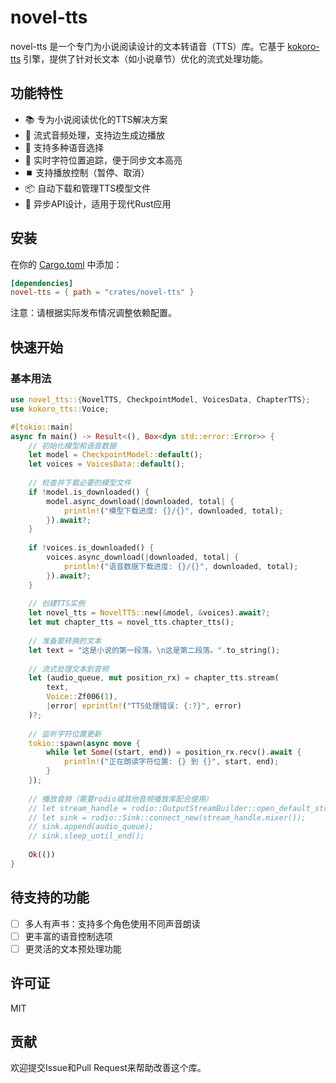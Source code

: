 # novel-tts

novel-tts 是一个专门为小说阅读设计的文本转语音（TTS）库。它基于 [kokoro-tts](https://github.com/mzdk100/kokoro) 引擎，提供了针对长文本（如小说章节）优化的流式处理功能。

## 功能特性

- 📚 专为小说阅读优化的TTS解决方案
- 🌊 流式音频处理，支持边生成边播放
- 🎵 支持多种语音选择
- 🔁 实时字符位置追踪，便于同步文本高亮
- ⏹️ 支持播放控制（暂停、取消）
- 📦 自动下载和管理TTS模型文件
- 🧵 异步API设计，适用于现代Rust应用

## 安装

在你的 [Cargo.toml](file:///Users/yexiyue/rust-project/TRNovel/crates/novel-tts/Cargo.toml) 中添加：

```toml
[dependencies]
novel-tts = { path = "crates/novel-tts" }
```

注意：请根据实际发布情况调整依赖配置。

## 快速开始

### 基本用法

```rust
use novel_tts::{NovelTTS, CheckpointModel, VoicesData, ChapterTTS};
use kokoro_tts::Voice;

#[tokio::main]
async fn main() -> Result<(), Box<dyn std::error::Error>> {
    // 初始化模型和语音数据
    let model = CheckpointModel::default();
    let voices = VoicesData::default();
    
    // 检查并下载必要的模型文件
    if !model.is_downloaded() {
        model.async_download(|downloaded, total| {
            println!("模型下载进度: {}/{}", downloaded, total);
        }).await?;
    }
    
    if !voices.is_downloaded() {
        voices.async_download(|downloaded, total| {
            println!("语音数据下载进度: {}/{}", downloaded, total);
        }).await?;
    }
    
    // 创建TTS实例
    let novel_tts = NovelTTS::new(&model, &voices).await?;
    let mut chapter_tts = novel_tts.chapter_tts();
    
    // 准备要转换的文本
    let text = "这是小说的第一段落。\n这是第二段落。".to_string();
    
    // 流式处理文本到音频
    let (audio_queue, mut position_rx) = chapter_tts.stream(
        text, 
        Voice::Zf006(1), 
        |error| eprintln!("TTS处理错误: {:?}", error)
    )?;
    
    // 监听字符位置更新
    tokio::spawn(async move {
        while let Some((start, end)) = position_rx.recv().await {
            println!("正在朗读字符位置: {} 到 {}", start, end);
        }
    });
    
    // 播放音频（需要rodio或其他音频播放库配合使用）
    // let stream_handle = rodio::OutputStreamBuilder::open_default_stream()?;
    // let sink = rodio::Sink::connect_new(stream_handle.mixer());
    // sink.append(audio_queue);
    // sink.sleep_until_end();
    
    Ok(())
}
```

## 待支持的功能

- [ ] 多人有声书：支持多个角色使用不同声音朗读
- [ ] 更丰富的语音控制选项
- [ ] 更灵活的文本预处理功能

## 许可证

MIT

## 贡献

欢迎提交Issue和Pull Request来帮助改善这个库。
